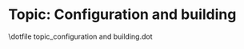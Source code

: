 Topic: Configuration and building
=================================

\dotfile topic_configuration and building.dot